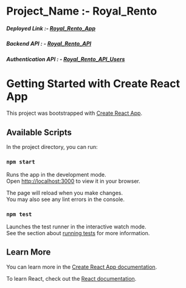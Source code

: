 # Project_Name :- Royal_Rento 

##### Deployed Link :- [Royal_Rento_App](https://royal-rento.vercel.app/)

##### Backend API : - [Royal_Rento_API](https://royalrento.onrender.com/)
##### Authentication API : - [Royal_Rento_API_Users](https://freelancer-6ebn.onrender.com/)

  

# Getting Started with Create React App

This project was bootstrapped with [Create React App](https://github.com/facebook/create-react-app).
   

## Available Scripts

In the project directory, you can run:

### `npm start`

Runs the app in the development mode.\
Open [http://localhost:3000](http://localhost:3000) to view it in your browser.

The page will reload when you make changes.\
You may also see any lint errors in the console.

### `npm test`

Launches the test runner in the interactive watch mode.\
See the section about [running tests](https://facebook.github.io/create-react-app/docs/running-tests) for more information.


## Learn More

You can learn more in the [Create React App documentation](https://facebook.github.io/create-react-app/docs/getting-started).

To learn React, check out the [React documentation](https://reactjs.org/).
